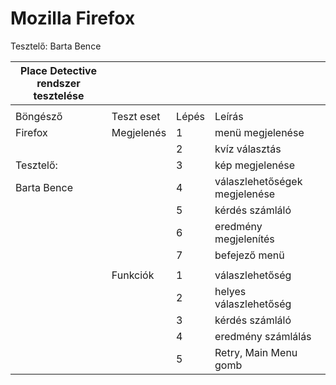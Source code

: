 # Mozilla Firefox

Tesztelő: Barta Bence

| Place Detective rendszer tesztelése |            |       |                               |
| ----------------------------------- | ---------- | ----- | ----------------------------- |
|                                     |            |       |                               |  |  |  |
| Böngésző                            | Teszt eset | Lépés | Leírás                        | Státusz | Várt eredmény | Kapott eredmény |
| Firefox                             | Megjelenés | 1     | menü megjelenése              | passed | A menü helyesen jelenik meg a Mozilla Firefox böngésző ablakában | A menü helyesen jelenik meg a Mozilla Firefox böngésző ablakában |
|                                     |            | 2     | kvíz választás                | passed | A kvíz nevére kattintva, a megfelelő oldalra jutunk és megjelenik az 1. kérdés | A kvíz nevére kattintva, a megfelelő oldalra jutunk és megjelenik az 1. kérdés |
| Tesztelő:                           |            | 3     | kép megjelenése               | passed | Az adott kérdéshez tartozó kép helyesen megjelenik | A megfelelő kép helyesen megjelent |
| Barta Bence                         |            | 4     | válaszlehetőségek megjelenése | passed | Az adott kérdéshez tartozó válaszlehetőségek helyesen megjelennek | A válaszlehetőségek az adott kérdéshez megfelelően megjelentek |
|                                     |            | 5     | kérdés számláló               | passed | A kép felett az adott kérdés számát megjeleníti | A kérdés szám a megfelelő helyen megjelent |
|                                     |            | 6     | eredmény megjelenítés         | passed | Az utolsó kérdés megválaszolása után megjelenik az eredmény | Az eredmény megjelent |
|                                     |            | 7     | befejező menü                 | passed | Az utolsó kérdés megválaszolása után megjelenik az eredmény, egy Retry gomb és a Main Menu gomb | Mind a 3 menüpont megfelelően megjelent |
|                                     |            |       |                               |  |  |  |
|                                     | Funkciók   | 1     | válaszlehetőség               | passed | A helyes választ jól érzékeli a rendszer és a helytelent is. | A helyes választ jól érzékelte, a helytelent is, minden esetben csak 1 jó válasz volt. |
|                                     |            | 2     | helyes válaszlehetőség        | passed | A helyes válasz nem mindig egy adott helyen van, rossz adott válasz esetén nem érzékeli jónak. | A helyes választ érzékelte, ekkor hozzáadott 1-et az eredmény ponthoz, ellenkező esetben maradt a szám az előző állapotban |
|                                     |            | 3     | kérdés számláló               | passed | 0-ról indul, minden kérdés után a számláló 1-el növekszik, a végén pontosan egyenlő a kérdések számával. | Minden kérdés után +1-et ad a számlálóhoz, helyesen működik. |
|                                     |            | 4     | eredmény számlálás            | passed | 0-ról indul, Helyes válaszlehetőség esetén 1-el növekszik, ellenkező esetben marad az előző állapotban | A kvíz végén minden esetben a helyes eredmény jelent meg, helytelen válasz esetén nem ad hozzá pontot |
|                                     |            | 5     | Retry, Main Menu gomb         | passed | A retry gombra kattintva a kvíz újrakezdődik, a Main Menu-re kattintva a kezdő menübe kerülünk. | A retry gombra kattintva a kvíz újrakezdődött, a Main Menu-re kattintva a kezdő menübe kerültem. |